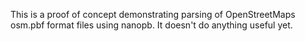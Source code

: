 This is a proof of concept demonstrating parsing of OpenStreetMaps osm.pbf
format files using nanopb. It doesn't do anything useful yet.
